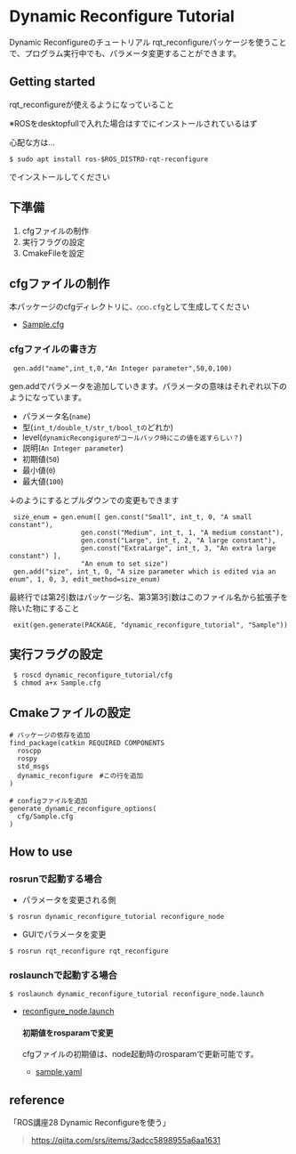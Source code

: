 # Dynamic Reconfigure Tutorial

Dynamic Reconfigureのチュートリアル
rqt_reconfigureパッケージを使うことで、プログラム実行中でも、パラメータ変更することができます。

## Getting started
rqt_reconfigureが使えるようになっていること

※ROSをdesktopfullで入れた場合はすでにインストールされているはず

心配な方は…
```
$ sudo apt install ros-$ROS_DISTRO-rqt-reconfigure
```
でインストールしてください

## 下準備
1. cfgファイルの制作
1. 実行フラグの設定
1. CmakeFileを設定

## cfgファイルの制作
本パッケージのcfgディレクトリに、`○○○.cfg`として生成してください
  - [Sample.cfg](cfg/Sample.cfg)

### cfgファイルの書き方
```
 gen.add("name",int_t,0,"An Integer parameter",50,0,100)
```
gen.addでパラメータを追加していきます。パラメータの意味はそれぞれ以下のようになっています。
- パラメータ名(`name`)
- 型(`int_t/double_t/str_t/bool_tの`どれか)
- level(`dynamicRecongigureがコールバック時にこの値を返すらしい？`)
- 説明(`An Integer parameter`)
- 初期値(`50`)
- 最小値(`0`)
- 最大値(`100`)

↓のようにするとプルダウンでの変更もできます
```
 size_enum = gen.enum([ gen.const("Small", int_t, 0, "A small constant"),
                  gen.const("Medium", int_t, 1, "A medium constant"),
                  gen.const("Large", int_t, 2, "A large constant"),
                  gen.const("ExtraLarge", int_t, 3, "An extra large constant") ],
                  "An enum to set size")
 gen.add("size", int_t, 0, "A size parameter which is edited via an enum", 1, 0, 3, edit_method=size_enum)
```

最終行では第2引数はパッケージ名、第3第3引数はこのファイル名から拡張子を除いた物にすること
```
 exit(gen.generate(PACKAGE, "dynamic_reconfigure_tutorial", "Sample"))
```

## 実行フラグの設定
```
 $ roscd dynamic_reconfigure_tutorial/cfg
 $ chmod a+x Sample.cfg
```

## Cmakeファイルの設定
```
# パッケージの依存を追加
find_package(catkin REQUIRED COMPONENTS
  roscpp
  rospy
  std_msgs
  dynamic_reconfigure　#この行を追加
)
```

```
# configファイルを追加
generate_dynamic_reconfigure_options(
  cfg/Sample.cfg
)
```

## How to use
### rosrunで起動する場合
- パラメータを変更される側
```
$ rosrun dynamic_reconfigure_tutorial reconfigure_node
```
- GUIでパラメータを変更
```
$ rosrun rqt_reconfigure rqt_reconfigure
```

### roslaunchで起動する場合
```bash
$ roslaunch dynamic_reconfigure_tutorial reconfigure_node.launch
```
- [reconfigure_node.launch](launch/reconfigure_node.launch)

  #### 初期値をrosparamで変更
  cfgファイルの初期値は、node起動時のrosparamで更新可能です。
  - [sample.yaml](param/sample.yaml)

## reference
「ROS講座28 Dynamic Reconfigureを使う」
> https://qiita.com/srs/items/3adcc5898955a6aa1631
